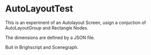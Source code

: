# AutoLayoutTest
This is an experiment of an Autolayout Screen, usign a conjuction of AutoLayoutGroup and Rectangle Nodes.

The dimensions are defined by a JSON file.

Buit in Brighscript and Scenegraph.
